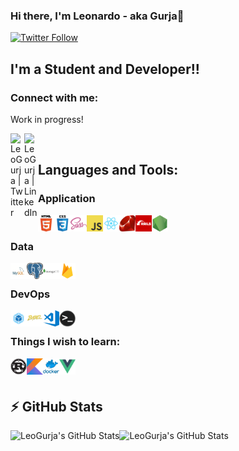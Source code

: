 ### Hi there, I'm Leonardo - aka Gurja👋

[![Twitter Follow](https://img.shields.io/twitter/follow/_gurja?color=1DA1F2&logo=twitter&style=for-the-badge)](https://twitter.com/intent/follow?original_referer=https%3A%2F%2Fgithub.com%2FLeoGurja&screen_name=_gurja)

## I'm a Student and Developer!!

### Connect with me:
Work in progress!

[<img align="left" alt="LeoGurja | Twitter" width="22px" src="https://cdn.jsdelivr.net/npm/simple-icons@v3/icons/twitter.svg" />][twitter]
[<img align="left" alt="LeoGurja | LinkedIn" width="22px" src="https://cdn.jsdelivr.net/npm/simple-icons@v3/icons/linkedin.svg" />][linkedin]

<br />

## Languages and Tools:
### Application
<img 
  align="left" 
  alt="HTML5" 
  width="26px" 
  src="https://raw.githubusercontent.com/github/explore/80688e429a7d4ef2fca1e82350fe8e3517d3494d/topics/html/html.png" 
/>
<img 
  align="left" 
  alt="CSS3" 
  width="26px" 
  src="https://raw.githubusercontent.com/github/explore/80688e429a7d4ef2fca1e82350fe8e3517d3494d/topics/css/css.png" 
/>
<img
  align="left"
  alt="Sass"
  width="26px"
  src="https://raw.githubusercontent.com/github/explore/80688e429a7d4ef2fca1e82350fe8e3517d3494d/topics/sass/sass.png"
/>
<img
  align="left"
  alt="JavaScript"
  width="26px"
  src="https://raw.githubusercontent.com/github/explore/80688e429a7d4ef2fca1e82350fe8e3517d3494d/topics/javascript/javascript.png"
/>
<img
  align="left"
  alt="React"
  width="26px"
  src="https://raw.githubusercontent.com/github/explore/80688e429a7d4ef2fca1e82350fe8e3517d3494d/topics/react/react.png"
/>
<img
  align="left"
  alt="Ruby"
  width="26px"
  src="https://raw.githubusercontent.com/github/explore/80688e429a7d4ef2fca1e82350fe8e3517d3494d/topics/ruby/ruby.png"
/>
<img
  align="left"
  alt="Rails"
  width="26px"
  src="https://raw.githubusercontent.com/github/explore/80688e429a7d4ef2fca1e82350fe8e3517d3494d/topics/rails/rails.png"
/>
<img
  align="left"
  alt="Node.js"
  width="26px"
  src="https://raw.githubusercontent.com/github/explore/80688e429a7d4ef2fca1e82350fe8e3517d3494d/topics/nodejs/nodejs.png"
/>
<br />

### Data
<img
  align="left"
  alt="MySQL"
  width="26px"
  src="https://raw.githubusercontent.com/github/explore/80688e429a7d4ef2fca1e82350fe8e3517d3494d/topics/mysql/mysql.png"
/>
<img
  align="left"
  alt="PostgreSQL"
  width="26px"
  src="https://raw.githubusercontent.com/github/explore/80688e429a7d4ef2fca1e82350fe8e3517d3494d/topics/postgresql/postgresql.png"
/>
<img
  align="left"
  alt="MongoDB"
  width="26px"
  src="https://raw.githubusercontent.com/github/explore/80688e429a7d4ef2fca1e82350fe8e3517d3494d/topics/mongodb/mongodb.png"
/>
<img
  align="left"
  alt="Firebase"
  width="26px"
  src="https://raw.githubusercontent.com/github/explore/80688e429a7d4ef2fca1e82350fe8e3517d3494d/topics/firebase/firebase.png"
/>
<br />

### DevOps
<img
  align="left"
  alt="Webpack"
  width="26px"
  src="https://raw.githubusercontent.com/github/explore/80688e429a7d4ef2fca1e82350fe8e3517d3494d/topics/webpack/webpack.png"
/>
<img
  align="left"
  alt="Babel"
  width="26px"
  src="https://raw.githubusercontent.com/github/explore/e94815998e4e0713912fed477a1f346ec04c3da2/topics/babel/babel.png"
/>
<img 
  align="left" 
  alt="Visual Studio Code" 
  width="26px"
  src="https://raw.githubusercontent.com/github/explore/80688e429a7d4ef2fca1e82350fe8e3517d3494d/topics/visual-studio-code/visual-studio-code.png" 
/>
<img
  align="left"
  alt="Terminal"
  width="26px" src="https://raw.githubusercontent.com/github/explore/80688e429a7d4ef2fca1e82350fe8e3517d3494d/topics/terminal/terminal.png"
/>
<br />

### Things I wish to learn:
<img
  align="left"
  alt="Rust"
  width="26px"
  src="https://raw.githubusercontent.com/github/explore/e94815998e4e0713912fed477a1f346ec04c3da2/topics/rust/rust.png"
/>
<img
  align="left"
  alt="Kotlin"
  width="26px"
  src="https://raw.githubusercontent.com/github/explore/e94815998e4e0713912fed477a1f346ec04c3da2/topics/kotlin/kotlin.png"
/>
<img
  align="left"
  alt="Docker"
  width="26px"
  src="https://raw.githubusercontent.com/github/explore/e94815998e4e0713912fed477a1f346ec04c3da2/topics/docker/docker.png"
/>
<img
  align="left"
  alt="Vue.js"
  width="26px"
  src="https://raw.githubusercontent.com/github/explore/80688e429a7d4ef2fca1e82350fe8e3517d3494d/topics/vue/vue.png"
/>

<br />
<br />

## :zap: GitHub Stats

<img 
  align="left" 
  alt="LeoGurja's GitHub Stats" 
  src="https://github-readme-stats.vercel.app/api?username=LeoGurja&show_icons=true&hide_border=true&count_private=true" 
/>
<img 
  align="left" 
  alt="LeoGurja's GitHub Stats" 
  src="https://github-readme-stats.vercel.app/api/top-langs?username=LeoGurja&hide_border=true&count_private=true" 
/>

[twitter]: https://twitter.com/LeoGurja
[linkedin]: https://linkedin.com/in/leonardogurgel